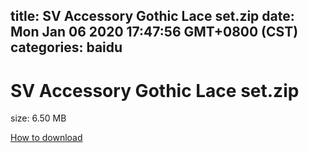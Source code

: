 
title: SV Accessory Gothic Lace set.zip
date: Mon Jan 06 2020 17:47:56 GMT+0800 (CST)    
categories: baidu
---

# SV Accessory Gothic Lace set.zip
size: 6.50 MB
 
 

[How to download](https://bpcam.bemobtrk.com/go/2ceec3aa-1ca2-46d6-b9ff-aaa5c184517c?jno=767)